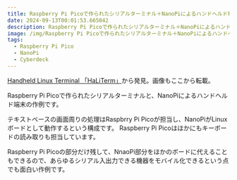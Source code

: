 ```yaml
---
title: Raspberry Pi Picoで作られたシリアルターミナル＋NanoPiによるハンドヘルド端末
date: 2024-09-13T00:01:53.665042
description: Raspberry Pi Picoで作られたシリアルターミナル＋NanoPiによるハンドヘルド端末
image: /img/Raspberry Pi Picoで作られたシリアルターミナル＋NanoPiによるハンドヘルド端末.jpg
tags:
  - Raspberry Pi Pico
  - NanoPi
  - Cyberdeck
---
```

[Handheld Linux Terminal 「HaLiTerm」](https://hackaday.io/project/192152-handheld-linux-terminal-haliterm)から発見。画像もここから転載。

Raspberry Pi Picoで作られたシリアルターミナルと、NanoPiによるハンドヘルド端末の作例です。

テキストベースの画面周りの処理はRaspbrry Pi Picoが担当し、NanoPiがLinuxボードとして動作するという構成です。
Raspberry Pi Picoはほかにもキーボードの読み取りも担当しています。

Raspberry Pi Picoの部分だけ残して、NnaoPi部分をほかのボードに代えることもできるので、あらゆるシリアル入出力できる機器をモバイル化できるという点でも面白い作例です。



